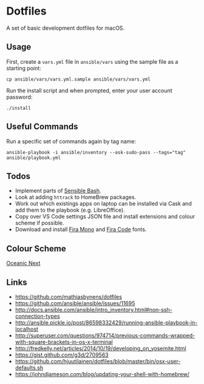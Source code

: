 # Dotfiles
A set of basic development dotfiles for macOS.

## Usage
First, create a `vars.yml` file in `ansible/vars` using the sample file as a starting point:
```
cp ansible/vars/vars.yml.sample ansible/vars/vars.yml
```

Run the install script and when prompted, enter your user account password:
```
./install
```

## Useful Commands
Run a specific set of commands again by tag name:
```
ansible-playbook -i ansible/inventory --ask-sudo-pass --tags="tag" ansible/playbook.yml
```

## Todos
* Implement parts of [Sensible Bash](http://mrzool.cc/writing/sensible-bash/).
* Look at adding `httrack` to HomeBrew packages.
* Work out which existings apps on laptop can be installed via Cask and add them to the playbook (e.g. LibreOffice).
* Copy over VS Code settings JSON file and install extensions and colour scheme if possible.
* Download and install [Fira Mono](https://github.com/mozilla/Fira) and [Fira Code](https://github.com/tonsky/FiraCode) fonts.

## Colour Scheme
[Oceanic Next](https://github.com/voronianski/oceanic-next-color-scheme)

## Links
- https://github.com/mathiasbynens/dotfiles
- https://github.com/ansible/ansible/issues/11695
- http://docs.ansible.com/ansible/intro_inventory.html#non-ssh-connection-types
- http://ansible.pickle.io/post/86598332429/running-ansible-playbook-in-localhost
- http://superuser.com/questions/974714/previous-commands-wrapped-with-square-brackets-in-os-x-terminal
- http://fredkelly.net/articles/2014/10/19/developing_on_yosemite.html
- https://gist.github.com/g3d/2709563
- https://github.com/hjuutilainen/dotfiles/blob/master/bin/osx-user-defaults.sh
- https://johndjameson.com/blog/updating-your-shell-with-homebrew/
